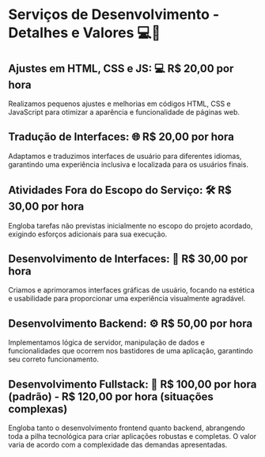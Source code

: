# Serviços de Desenvolvimento - Detalhes e Valores 💻🚀

## Ajustes em HTML, CSS e JS: 💻 R$ 20,00 por hora
Realizamos pequenos ajustes e melhorias em códigos HTML, CSS e JavaScript para otimizar a aparência e funcionalidade de páginas web.

## Tradução de Interfaces: 🌐 R$ 20,00 por hora
Adaptamos e traduzimos interfaces de usuário para diferentes idiomas, garantindo uma experiência inclusiva e localizada para os usuários finais.

## Atividades Fora do Escopo do Serviço: 🛠️ R$ 30,00 por hora
Engloba tarefas não previstas inicialmente no escopo do projeto acordado, exigindo esforços adicionais para sua execução.

## Desenvolvimento de Interfaces: 🎨 R$ 30,00 por hora
Criamos e aprimoramos interfaces gráficas de usuário, focando na estética e usabilidade para proporcionar uma experiência visualmente agradável.

## Desenvolvimento Backend: ⚙️ R$ 50,00 por hora
Implementamos lógica de servidor, manipulação de dados e funcionalidades que ocorrem nos bastidores de uma aplicação, garantindo seu correto funcionamento.

## Desenvolvimento Fullstack: 🚀 R$ 100,00 por hora (padrão) - R$ 120,00 por hora (situações complexas)
Engloba tanto o desenvolvimento frontend quanto backend, abrangendo toda a pilha tecnológica para criar aplicações robustas e completas. O valor varia de acordo com a complexidade das demandas apresentadas.
